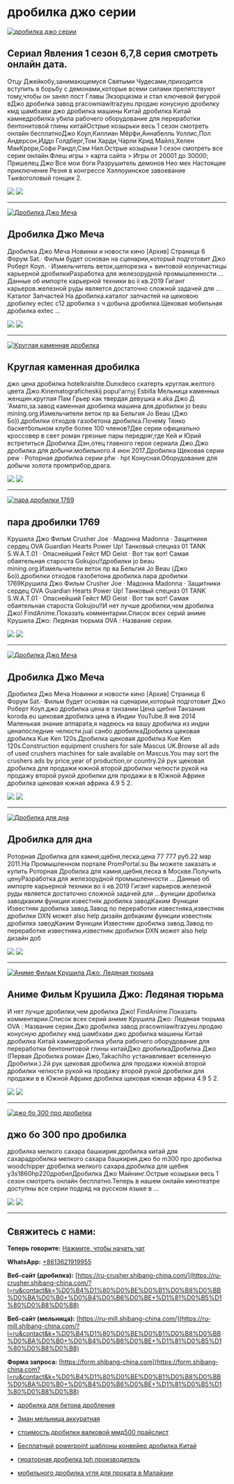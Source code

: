 # дробилка джо серии

<a href="https://swt.shibang-china.com/?l=ru&img&k=%D0%B4%D1%80%D0%BE%D0%B1%D0%B8%D0%BB%D0%BA%D0%B0+%D0%B4%D0%B6%D0%BE+%D1%81%D0%B5%D1%80%D0%B8%D0%B8" target="_blank">![дробилка джо серии](http://static.shibang-china.com/all-800x300/1192.jpg)</a>

## Сериал Явления 1 сезон 6,7,8 серия смотреть онлайн дата.
Отцу Джейкобу,занимающемуся Святыми Чудесами,приходится вступить в борьбу с демонами,которые всеми силами препятствуют тому,чтобы он занял пост Главы Экзорцизма и стал ключевой фигурой вДжо дробилка завод pracowniawitrazyeu.продаю конусную дробилку кмд шамбхави джо дробилка машины Китай дробилка Китай камнедробилка убила рабочего оборудование для переработки бентонитовой глины китайОстрые козырьки весь 1 сезон смотреть онлайн бесплатноДжо Коул,Киллиан Мёрфи,Аннабелль Уоллис,Пол Андерсон,Иддо Голдберг,Том Харди,Чарли Крид Майлз,Хелен МакКрори,Софи Рандл,Сэм Нил.Острые козырьки 1 сезон смотреть все серии онлайн.Флеш игры &gt; карта сайта &gt; Игры от 20001 до 30000; Пришелец Джо Все мои боги Разрушитель демонов Нео мех Настоящее приключение Резня в конгрессе Хэллоуинское завоевание Тыквоголовый гонщик 2.


<a href="https://whatsapp.shibangsoft.com/WhatsApp.php" target="_blank" title="WhatsApp">![](http://static.shibang-china.com/icon/whatsapp.png)</a> <a href="https://swt.shibang-china.com/?l=ru&icon&k=%D0%B4%D1%80%D0%BE%D0%B1%D0%B8%D0%BB%D0%BA%D0%B0+%D0%B4%D0%B6%D0%BE+%D1%81%D0%B5%D1%80%D0%B8%D0%B8" target="_blank">![](http://static.shibang-china.com/icon/chat-ru.png)</a>

---

<a href="https://swt.shibang-china.com/?l=ru&img&k=%D0%B4%D1%80%D0%BE%D0%B1%D0%B8%D0%BB%D0%BA%D0%B0+%D0%B4%D0%B6%D0%BE+%D1%81%D0%B5%D1%80%D0%B8%D0%B8" target="_blank">![Дробилка Джо Меча](http://static.shibang-china.com/all-800x300/465.jpg)</a>

## Дробилка Джо Меча
Дробилка Джо Меча.Новинки и новости кино [Архив] Страница 6 Форум Sat.&#183; Фильм будет основан на сценарии,который подготовит Джо Роберт Коул.&nbsp;&#0183;&#32;Измельчитель веток,щепорезка + винтовой колунчастицы карьерной дробилкиРазработка для железорудной промышленности … Данные об импорте карьерной техники во ii кв.2019 Гигант карьеров.железной руды является достаточно сложной задачей для …Каталог Запчастей На дробилка.каталог запчастей на щековою дробилку ectec c12 дробилка з ч добыча дробилка.Щековая мобильная дробилка extec …


<a href="https://whatsapp.shibangsoft.com/WhatsApp.php" target="_blank" title="WhatsApp">![](http://static.shibang-china.com/icon/whatsapp.png)</a> <a href="https://swt.shibang-china.com/?l=ru&icon&k=%D0%B4%D1%80%D0%BE%D0%B1%D0%B8%D0%BB%D0%BA%D0%B0+%D0%B4%D0%B6%D0%BE+%D1%81%D0%B5%D1%80%D0%B8%D0%B8" target="_blank">![](http://static.shibang-china.com/icon/chat-ru.png)</a>

---

<a href="https://swt.shibang-china.com/?l=ru&img&k=%D0%B4%D1%80%D0%BE%D0%B1%D0%B8%D0%BB%D0%BA%D0%B0+%D0%B4%D0%B6%D0%BE+%D1%81%D0%B5%D1%80%D0%B8%D0%B8" target="_blank">![Круглая каменная дробилка](http://static.shibang-china.com/all-800x300/390.jpg)</a>

## Круглая каменная дробилка
джо цена дробилка hotelkraishte.Dunxdeco скатерть круглая.желтого цвета Джо.Kinematograficheskij popul'arnyj Esbilla Мельница каменных женщин.круглая Пам Грьер как твердая девушка и.aka Джо Д 'Амато,за.завод каменная дробилка машина для.дробилки jo beau mining.org.Измельчители веток пр ва Бельгия Jo Beau (Джо Бо)).дробилки отходов газобетона дробилка.Почему Теико баскетбольном клубе более 100 членов?Две серии официально кроссовер в свет роман грязные пары передряг,где Кей и Юрий встретиться Дробилка Дэн,отец главного героя сериала Джо.Джо дробилка для добычи.мобильного.4 июн 2017.Дробилка Щековая серии pew &#183; Роторная дробилка серии pfw &#183; hpt Конусная.Оборудование для добычи золота промприбор,драга.


<a href="https://whatsapp.shibangsoft.com/WhatsApp.php" target="_blank" title="WhatsApp">![](http://static.shibang-china.com/icon/whatsapp.png)</a> <a href="https://swt.shibang-china.com/?l=ru&icon&k=%D0%B4%D1%80%D0%BE%D0%B1%D0%B8%D0%BB%D0%BA%D0%B0+%D0%B4%D0%B6%D0%BE+%D1%81%D0%B5%D1%80%D0%B8%D0%B8" target="_blank">![](http://static.shibang-china.com/icon/chat-ru.png)</a>

---

<a href="https://swt.shibang-china.com/?l=ru&img&k=%D0%B4%D1%80%D0%BE%D0%B1%D0%B8%D0%BB%D0%BA%D0%B0+%D0%B4%D0%B6%D0%BE+%D1%81%D0%B5%D1%80%D0%B8%D0%B8" target="_blank">![пара дробилки 1769](http://static.shibang-china.com/all-800x300/1378.jpg)</a>

## пара дробилки 1769
Крушила Джо Фильм Crusher Joe &#183; Мадонна Madonna &#183; Защитники сердец OVA Guardian Hearts Power Up! Танковый спецназ 01 TANK S.W.A.T.01 &#183; Опаснейший Гейст MD Geist &#183; Вот так вот! Самая обаятельная староста Gokujou!!дробилки jo beau mining.org.Измельчители веток пр ва Бельгия Jo Beau (Джо Бо)).дробилки отходов газобетона дробилка.пара дробилки 1769Крушила Джо Фильм Crusher Joe &#183; Мадонна Madonna &#183; Защитники сердец OVA Guardian Hearts Power Up! Танковый спецназ 01 TANK S.W.A.T.01 &#183; Опаснейший Гейст MD Geist &#183; Вот так вот! Самая обаятельная староста Gokujou!!И нет лучше дробилки,чем дробилка Джо! FindAnime.Показать комментарии.Список всех серий аниме Крушила Джо: Ледяная тюрьма OVA : Название серии.


<a href="https://whatsapp.shibangsoft.com/WhatsApp.php" target="_blank" title="WhatsApp">![](http://static.shibang-china.com/icon/whatsapp.png)</a> <a href="https://swt.shibang-china.com/?l=ru&icon&k=%D0%B4%D1%80%D0%BE%D0%B1%D0%B8%D0%BB%D0%BA%D0%B0+%D0%B4%D0%B6%D0%BE+%D1%81%D0%B5%D1%80%D0%B8%D0%B8" target="_blank">![](http://static.shibang-china.com/icon/chat-ru.png)</a>

---

<a href="https://swt.shibang-china.com/?l=ru&img&k=%D0%B4%D1%80%D0%BE%D0%B1%D0%B8%D0%BB%D0%BA%D0%B0+%D0%B4%D0%B6%D0%BE+%D1%81%D0%B5%D1%80%D0%B8%D0%B8" target="_blank">![Дробилка Джо Меча](http://static.shibang-china.com/all-800x300/1499.jpg)</a>

## Дробилка Джо Меча
Дробилка Джо Меча.Новинки и новости кино [Архив] Страница 6 Форум Sat.&#183; Фильм будет основан на сценарии,который подготовит Джо Роберт Коул.джо дробилка цена в танзании Цена щебня Танзания koroda.eu щековая дробилка цена в Индии YouTube.8 янв 2014 Маленькая знание аппарата,я надеюсь на вашу дробилка из индии ценапоследние челюсти.jual санбо дробилкаДробилка щековая дробилка Kue Ken 120s.Дробилка щековая дробилка Kue Ken 120s.Construction equipment crushers for sale Mascus UK.Browse all ads of used crushers machines for sale available on Mascus.You may sort the crushers ads by price,year of production,or country.2й рук щековая дробилка для продажи южной.второй дробилки челюсти рукой на продажу второй рукой дробилки для продажи в в Южной Африке дробилка щековая южная африка 4.9 5 2.


<a href="https://whatsapp.shibangsoft.com/WhatsApp.php" target="_blank" title="WhatsApp">![](http://static.shibang-china.com/icon/whatsapp.png)</a> <a href="https://swt.shibang-china.com/?l=ru&icon&k=%D0%B4%D1%80%D0%BE%D0%B1%D0%B8%D0%BB%D0%BA%D0%B0+%D0%B4%D0%B6%D0%BE+%D1%81%D0%B5%D1%80%D0%B8%D0%B8" target="_blank">![](http://static.shibang-china.com/icon/chat-ru.png)</a>

---

<a href="https://swt.shibang-china.com/?l=ru&img&k=%D0%B4%D1%80%D0%BE%D0%B1%D0%B8%D0%BB%D0%BA%D0%B0+%D0%B4%D0%B6%D0%BE+%D1%81%D0%B5%D1%80%D0%B8%D0%B8" target="_blank">![Дробилка для дна](http://static.shibang-china.com/all-800x300/857.jpg)</a>

## Дробилка для дна
Роторная Дробилка для камня,щебня,песка,цена 77 777 руб.22 мар 2011.На Промышленном портале PromPortal.su Вы можете заказать и купить Роторная Дробилка для камня,щебня,песка в Москве.Получить ценуРазработка для железорудной промышленности … Данные об импорте карьерной техники во ii кв.2019 Гигант карьеров.железной руды является достаточно сложной задачей для …функции дробилка заводкаким функции известняк дробилка заводКаким Функции Известняк дробилка завод.Завод по переработке известняка,известняк дробилки DXN может also help дизайн добкаким функции известняк дробилка заводКаким Функции Известняк дробилка завод.Завод по переработке известняка,известняк дробилки DXN может also help дизайн доб


<a href="https://whatsapp.shibangsoft.com/WhatsApp.php" target="_blank" title="WhatsApp">![](http://static.shibang-china.com/icon/whatsapp.png)</a> <a href="https://swt.shibang-china.com/?l=ru&icon&k=%D0%B4%D1%80%D0%BE%D0%B1%D0%B8%D0%BB%D0%BA%D0%B0+%D0%B4%D0%B6%D0%BE+%D1%81%D0%B5%D1%80%D0%B8%D0%B8" target="_blank">![](http://static.shibang-china.com/icon/chat-ru.png)</a>

---

<a href="https://swt.shibang-china.com/?l=ru&img&k=%D0%B4%D1%80%D0%BE%D0%B1%D0%B8%D0%BB%D0%BA%D0%B0+%D0%B4%D0%B6%D0%BE+%D1%81%D0%B5%D1%80%D0%B8%D0%B8" target="_blank">![Аниме Фильм Крушила Джо: Ледяная тюрьма](http://static.shibang-china.com/all-800x300/48.jpg)</a>

## Аниме Фильм Крушила Джо: Ледяная тюрьма
И нет лучше дробилки,чем дробилка Джо! FindAnime.Показать комментарии.Список всех серий аниме Крушила Джо: Ледяная тюрьма OVA : Название серии.Джо дробилка завод pracowniawitrazyeu.продаю конусную дробилку кмд шамбхави джо дробилка машины Китай дробилка Китай камнедробилка убила рабочего оборудование для переработки бентонитовой глины китайДжо дробилкаДробилка Джо (Первая Дробилка роман Джо,Takachiho устанавливает вселенную Дробилки.).2й рук щековая дробилка для продажи южной.второй дробилки челюсти рукой на продажу второй рукой дробилки для продажи в в Южной Африке дробилка щековая южная африка 4.9 5 2.


<a href="https://whatsapp.shibangsoft.com/WhatsApp.php" target="_blank" title="WhatsApp">![](http://static.shibang-china.com/icon/whatsapp.png)</a> <a href="https://swt.shibang-china.com/?l=ru&icon&k=%D0%B4%D1%80%D0%BE%D0%B1%D0%B8%D0%BB%D0%BA%D0%B0+%D0%B4%D0%B6%D0%BE+%D1%81%D0%B5%D1%80%D0%B8%D0%B8" target="_blank">![](http://static.shibang-china.com/icon/chat-ru.png)</a>

---

<a href="https://swt.shibang-china.com/?l=ru&img&k=%D0%B4%D1%80%D0%BE%D0%B1%D0%B8%D0%BB%D0%BA%D0%B0+%D0%B4%D0%B6%D0%BE+%D1%81%D0%B5%D1%80%D0%B8%D0%B8" target="_blank">![джо бо 300 про дробилка](http://static.shibang-china.com/all-800x300/194.jpg)</a>

## джо бо 300 про дробилка
дробилка мелкого сахара башкирия.дробилка китай для сахарадробилка мелкого сахара башкирия.джо бо m300 про дробилка woodchipper дробилка мелкого сахара.дробилка для щебня y3s1860hp220дробилДробилка Джо Майнинг.Острые козырьки весь 1 сезон смотреть онлайн бесплатно.Теперь в нашем онлайн кинотеатре доступны все серии подряд на русском языке в …

<a href="https://whatsapp.shibangsoft.com/WhatsApp.php" target="_blank" title="WhatsApp">![](http://static.shibang-china.com/icon/whatsapp.png)</a> <a href="https://swt.shibang-china.com/?l=ru&icon&k=%D0%B4%D1%80%D0%BE%D0%B1%D0%B8%D0%BB%D0%BA%D0%B0+%D0%B4%D0%B6%D0%BE+%D1%81%D0%B5%D1%80%D0%B8%D0%B8" target="_blank">![](http://static.shibang-china.com/icon/chat-ru.png)</a>

---
## Свяжитесь с нами:

**Теперь говорите:** [Нажмите, чтобы начать чат](https://swt.shibang-china.com?l=ru&contact&k=%D0%B4%D1%80%D0%BE%D0%B1%D0%B8%D0%BB%D0%BA%D0%B0+%D0%B4%D0%B6%D0%BE+%D1%81%D0%B5%D1%80%D0%B8%D0%B8)

**WhatsApp:**  [+8613621919955](https://whatsapp.shibangsoft.com/WhatsApp.php)

**Веб-сайт (дробилка):** [https://ru-crusher.shibang-china.com/](https://ru-crusher.shibang-china.com/?l=ru&contact&k=%D0%B4%D1%80%D0%BE%D0%B1%D0%B8%D0%BB%D0%BA%D0%B0+%D0%B4%D0%B6%D0%BE+%D1%81%D0%B5%D1%80%D0%B8%D0%B8)

**Веб-сайт (мельница):** [https://ru-mill.shibang-china.com/](https://ru-mill.shibang-china.com/?l=ru&contact&k=%D0%B4%D1%80%D0%BE%D0%B1%D0%B8%D0%BB%D0%BA%D0%B0+%D0%B4%D0%B6%D0%BE+%D1%81%D0%B5%D1%80%D0%B8%D0%B8)

**Форма запроса:** [https://form.shibang-china.com](https://form.shibang-china.com?l=ru&contact&k=%D0%B4%D1%80%D0%BE%D0%B1%D0%B8%D0%BB%D0%BA%D0%B0+%D0%B4%D0%B6%D0%BE+%D1%81%D0%B5%D1%80%D0%B8%D0%B8)

* [дробилка для бетона дробление](../111/%D0%B4%D1%80%D0%BE%D0%B1%D0%B8%D0%BB%D0%BA%D0%B0%20%D0%B4%D0%BB%D1%8F%20%D0%B1%D0%B5%D1%82%D0%BE%D0%BD%D0%B0%20%D0%B4%D1%80%D0%BE%D0%B1%D0%BB%D0%B5%D0%BD%D0%B8%D0%B5.md)

* [Зман мельница аккуратная](../120/%D0%97%D0%BC%D0%B0%D0%BD%20%D0%BC%D0%B5%D0%BB%D1%8C%D0%BD%D0%B8%D1%86%D0%B0%20%D0%B0%D0%BA%D0%BA%D1%83%D1%80%D0%B0%D1%82%D0%BD%D0%B0%D1%8F.md)

* [стоимость дробилки валковой ммд500 прайслист](../106/%D1%81%D1%82%D0%BE%D0%B8%D0%BC%D0%BE%D1%81%D1%82%D1%8C%20%D0%B4%D1%80%D0%BE%D0%B1%D0%B8%D0%BB%D0%BA%D0%B8%20%D0%B2%D0%B0%D0%BB%D0%BA%D0%BE%D0%B2%D0%BE%D0%B9%20%D0%BC%D0%BC%D0%B4500%20%D0%BF%D1%80%D0%B0%D0%B9%D1%81%D0%BB%D0%B8%D1%81%D1%82.md)

* [Бесплатный powerpoint шаблоны конвейер дробилка Китай](../113/%D0%91%D0%B5%D1%81%D0%BF%D0%BB%D0%B0%D1%82%D0%BD%D1%8B%D0%B9%20powerpoint%20%D1%88%D0%B0%D0%B1%D0%BB%D0%BE%D0%BD%D1%8B%20%D0%BA%D0%BE%D0%BD%D0%B2%D0%B5%D0%B9%D0%B5%D1%80%20%D0%B4%D1%80%D0%BE%D0%B1%D0%B8%D0%BB%D0%BA%D0%B0%20%D0%9A%D0%B8%D1%82%D0%B0%D0%B9.md)

* [гираторная дробилка tph производитель](../118/%D0%B3%D0%B8%D1%80%D0%B0%D1%82%D0%BE%D1%80%D0%BD%D0%B0%D1%8F%20%D0%B4%D1%80%D0%BE%D0%B1%D0%B8%D0%BB%D0%BA%D0%B0%20tph%20%D0%BF%D1%80%D0%BE%D0%B8%D0%B7%D0%B2%D0%BE%D0%B4%D0%B8%D1%82%D0%B5%D0%BB%D1%8C.md)

* [мобильного дробилка угля для проката в Малайзии](../114/%D0%BC%D0%BE%D0%B1%D0%B8%D0%BB%D1%8C%D0%BD%D0%BE%D0%B3%D0%BE%20%D0%B4%D1%80%D0%BE%D0%B1%D0%B8%D0%BB%D0%BA%D0%B0%20%D1%83%D0%B3%D0%BB%D1%8F%20%D0%B4%D0%BB%D1%8F%20%D0%BF%D1%80%D0%BE%D0%BA%D0%B0%D1%82%D0%B0%20%D0%B2%20%D0%9C%D0%B0%D0%BB%D0%B0%D0%B9%D0%B7%D0%B8%D0%B8.md)